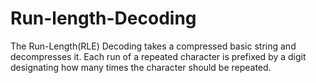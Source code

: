 # Run-length-Decoding
The Run-Length(RLE) Decoding takes a compressed basic string and decompresses it. Each run of a repeated character is prefixed by a digit designating how many times the character should be repeated.
